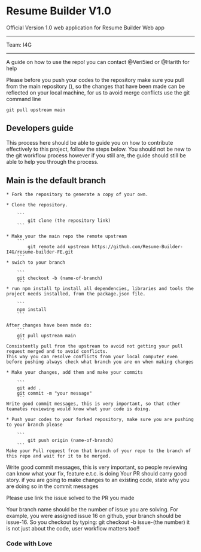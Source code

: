 # Resume Builder V1.0
Official Version 1.0 web application for Resume Builder Web app

****************
Team: I4G
****************

A guide on how to use the repo!
you can contact @Veri5ied or @Harith for help

Please before you push your codes to the repository make sure you pull from the main repository (), so the changes that have been made can be reflected on your local machine, for us to avoid merge conflicts use the git command line
   
    git pull upstream main

## Developers guide

This process here should be able to guide you on how to contribute effectively to this project, follow the steps below. You should not be new to the git workflow process however if you still are, the guide should still be able to help you through the process.

## Main is the default branch

    * Fork the repository to generate a copy of your own.

    * Clone the repository.

        ```
            git clone (the repository link)
        ```
        
    * Make your the main repo the remote upstream 
        ```
            git remote add upstream https://github.com/Resume-Builder-I4G/resume-builder-FE.git
        ```
    * swich to your branch 

        ```
        git checkout -b (name-of-branch)
        ```
    * run npm install tp install all dependencies, libraries and tools the project needs installed, from the package.json file.

        ```
        npm install
        ```

    After changes have been made do:
        ```
        git pull upstream main
        ```
    Consistently pull from the upstream to avoid not getting your pull request merged and to avoid conflicts.
    This way you can resolve conflicts from your local computer even before pushing always check what branch you are on when making changes
    
    * Make your changes, add them and make your commits

        ``` 
        git add .
        git commit -m "your message"
        ```
    Write good commit messages, this is very important, so that other teamates reviewing would know what your code is doing.

    * Push your codes to your forked repository, make sure you are pushing to your branch please
        
        ```
            git push origin (name-of-branch)
        ```
    Make your Pull request from that branch of your repo to the branch of this repo and wait for it to be merged.

Write good commit messages, this is very important, so people reviewing can know what your fix, feature e.t.c. is doing
Your PR should carry good story. 
if you are going to make changes to an existing code, state why you are doing so in the commit messages

Please use link the issue solved to the PR you made

Your branch name should be the number of issue you are solving. For example, you were assigned issue 16 on github, your branch should be issue-16. So you checkout by typing: git checkout -b issue-(the number)
it is not just about the code, user workflow matters too!!

### Code with Love